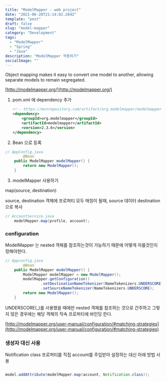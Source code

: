 ```yaml
---
title: "ModelMapper - web project"
date: "2021-06-20T21:14:02.284Z"
template: "post"
draft: false
slug: "model-mapper"
category: "Development"
tags:
  - "ModelMapper"
  - "Spring"
  - "Java"
description: "ModelMapper 적용하기"
socialImage: ""
---
```


Object mapping makes it easy to convert one model to another, allowing separate models to remain segregated.

[http://modelmapper.org/](http://modelmapper.org/)

1. pom.xml 에 dependency 추가

    ```xml
    <!-- https://mvnrepository.com/artifact/org.modelmapper/modelmapper -->
    <dependency>
        <groupId>org.modelmapper</groupId>
        <artifactId>modelmapper</artifactId>
        <version>2.3.6</version>
    </dependency>
    ```

2. Bean 으로 등록

```java
// AppConfig.java		
		@Bean
    public ModelMapper modelMapper() {
        return new ModelMapper();
    }
```

3. modelMapper 사용하기

map(source, destination)

source, destination 객체에 프로퍼티 모두 매칭이 될때,  source 데이터 destination으로 복사 

```java
// AccountService.java
	modelMapper.map(profile, account);
```

### configuration

ModelMapper 는 nested 객체를 참조하는것이 가능하기 때문에 어떻게 자를것인지 정해야한다.

```java
// Appconfig.java
		@Bean
    public ModelMapper modelMapper() {
        ModelMapper modelMapper = new ModelMapper();
        modelMapper.getConfiguration()
                .setDestinationNameTokenizer(NameTokenizers.UNDERSCORE)
                .setSourceNameTokenizer(NameTokenizers.UNDERSCORE);
        return new ModelMapper();
    }
```

UNDERSCORE(_)를 사용했을 때에만 nested 객체를 참조하는 것으로 간주하고 그렇지 않은 경우에는 해당 객체의 직속 프로퍼티에 바인딩 한다.

[http://modelmapper.org/user-manual/configuration/#matching-strategies](http://modelmapper.org/user-manual/configuration/#matching-strategies)

### 생성자 대신 사용

Notification class 프로퍼티를 직접 account를 주입받아 설정하는 대신 아래 방법 사용

```java

model.addAttribute(modelMapper.map(account, Notification.class));
```